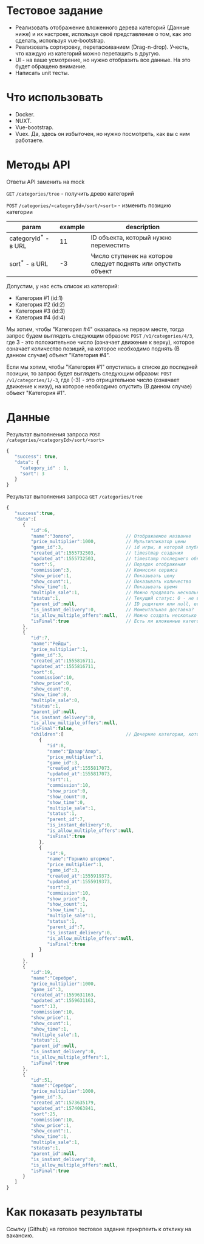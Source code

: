 # Тестовое задание

- Реализовать отображение вложенного дерева категорий (Данные ниже) и их настроек, используя своё представление о том, как это сделать, используя vue-bootstrap. 
- Реализовать сортировку, перетаскиванием (Drag-n-drop). Учесть, что каждую из категорий можно перетащить в другую.
- UI - на ваше усмотрение, но нужно отобразить все данные. На это будет обращено внимание.
- Написать unit тесты.

# Что использовать

- Docker.
- NUXT.
- Vue-bootstrap.
- Vuex. Да, здесь он избыточен, но нужно посмотреть, как вы с ним работаете.

# Методы API

Ответы API заменить на mock

`GET` `/categories/tree` - получить древо категорий

`POST` `/categories/<categoryId>/sort/<sort>` - изменить позицию категории

| param | example | description |
| --- | --- | --- |
| categoryId<sup>*</sup> - в URL | 11 | ID объекта, который нужно переместить |
| sort<sup>*</sup> - в URL | -3 | Число ступенек на которое следует поднять или опустить объект |

Допустим, у нас есть список из категорий:

- Категория #1 (id:1)
- Категория #2 (id:2)
- Категория #3 (id:3)
- Категория #4 (id:4)

Мы хотим, чтобы "Категория #4" оказалась на первом месте, тогда запрос будем выглядеть следующим образом: `POST` `/v1/categories/4/3`, где 3 - это положительное число (означает движение к верху), которое означает количество позиций, на которое необходимо поднять (В данном случае) объект "Категория #4". 

Если мы хотим, чтобы "Категория #1" опустилась в списке до последней позиции, то запрос будет выглядеть следующим образом: `POST` `/v1/categories/1/-3`, где (-3) - это отрицательное число (означает движение к низу), на которое необходимо опустить (В данном случае) объект "Категория #1".

# Данные

Результат выполнения запроса `POST` `/categories/<categoryId>/sort/<sort>`
```javascript
{
   "success": true,
   "data": {
     "category_id" : 1,
     "sort": 3
   }
}
```

Результат выполнения запроса `GET` `/categories/tree`

```javascript
{
   "success":true,
   "data":[
      {
         "id":6,
         "name":"Золото",                   // Отображаемое название
         "price_multiplier":1000,           // Мультипликатор цены
         "game_id":3,                       // id игры, в которой опубликована категория
         "created_at":1555732503,           // timestmap создания
         "updated_at":1555732503,           // timestamp последнего обновления
         "sort":5,                          // Порядок отображения
         "commission":3,                    // Комиссия сервиса
         "show_price":1,                    // Показывать цену
         "show_count":1,                    // Показывать количество
         "show_time":1,                     // Показывать время
         "multiple_sale":1,                 // Можно продавать несколько раз
         "status":1,                        // Текущий статус: 0 - не видна, 1 - видна всем
         "parent_id":null,                  // ID родителя или null, если категория корневая
         "is_instant_delivery":0,           // Моментальная доставка?
         "is_allow_multiple_offers":null,   // Можно создать несколько предложений в этой категории?
         "isFinal":true                     // Есть ли вложенные категории: true/false
      },
      {
         "id":7,
         "name":"Рейды",
         "price_multiplier":1,
         "game_id":3,
         "created_at":1555816711,
         "updated_at":1555816711,
         "sort":6,
         "commission":10,
         "show_price":0,
         "show_count":0,
         "show_time":0,
         "multiple_sale":0,
         "status":1,
         "parent_id":null,
         "is_instant_delivery":0,
         "is_allow_multiple_offers":null,
         "isFinal":false,
         "children":[                       // Дочерние категории, которых может быть неограниченное количество
            {
               "id":8,
               "name":"Дазар'Алор",
               "price_multiplier":1,
               "game_id":3,
               "created_at":1555817073,
               "updated_at":1555817073,
               "sort":1,
               "commission":10,
               "show_price":0,
               "show_count":0,
               "show_time":0,
               "multiple_sale":1,
               "status":1,
               "parent_id":7,
               "is_instant_delivery":0,
               "is_allow_multiple_offers":null,
               "isFinal":true
            },
            {
               "id":9,
               "name":"Горнило штормов",
               "price_multiplier":1,
               "game_id":3,
               "created_at":1555919373,
               "updated_at":1555919373,
               "sort":3,
               "commission":10,
               "show_price":0,
               "show_count":1,
               "show_time":1,
               "multiple_sale":1,
               "status":1,
               "parent_id":7,
               "is_instant_delivery":0,
               "is_allow_multiple_offers":null,
               "isFinal":true
            }
         ]
      },
      {
         "id":19,
         "name":"Серебро",
         "price_multiplier":1000,
         "game_id":3,
         "created_at":1559631163,
         "updated_at":1559631163,
         "sort":13,
         "commission":10,
         "show_price":1,
         "show_count":1,
         "show_time":1,
         "multiple_sale":1,
         "status":1,
         "parent_id":null,
         "is_instant_delivery":0,
         "is_allow_multiple_offers":1,
         "isFinal":true
      },
      {
         "id":51,
         "name":"Серебро",
         "price_multiplier":1000,
         "game_id":3,
         "created_at":1573635179,
         "updated_at":1574063841,
         "sort":25,
         "commission":10,
         "show_price":1,
         "show_count":1,
         "show_time":1,
         "multiple_sale":1,
         "status":1,
         "parent_id":null,
         "is_instant_delivery":0,
         "is_allow_multiple_offers":null,
         "isFinal":true
      }
   ]
}
```

# Как показать результаты 

Ссылку (Github) на готовое тестовое задание прикрпеить к отклику на вакансию.
